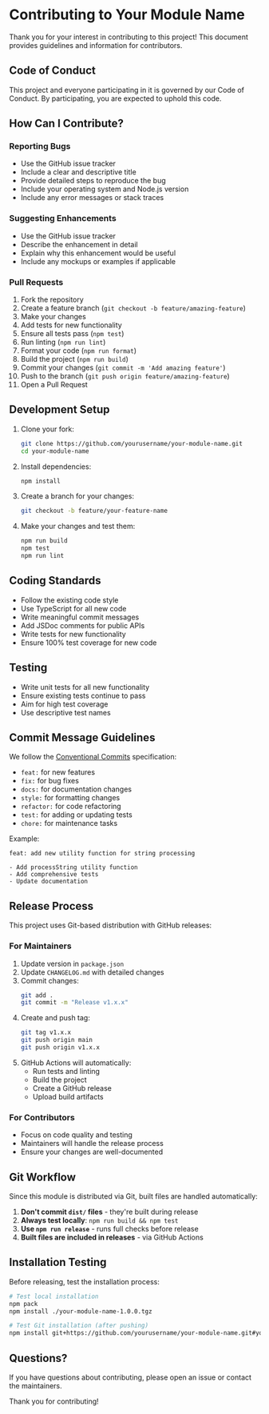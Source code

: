 # Contributing to Your Module Name

Thank you for your interest in contributing to this project! This document provides guidelines and information for contributors.

## Code of Conduct

This project and everyone participating in it is governed by our Code of Conduct. By participating, you are expected to uphold this code.

## How Can I Contribute?

### Reporting Bugs

- Use the GitHub issue tracker
- Include a clear and descriptive title
- Provide detailed steps to reproduce the bug
- Include your operating system and Node.js version
- Include any error messages or stack traces

### Suggesting Enhancements

- Use the GitHub issue tracker
- Describe the enhancement in detail
- Explain why this enhancement would be useful
- Include any mockups or examples if applicable

### Pull Requests

1. Fork the repository
2. Create a feature branch (`git checkout -b feature/amazing-feature`)
3. Make your changes
4. Add tests for new functionality
5. Ensure all tests pass (`npm test`)
6. Run linting (`npm run lint`)
7. Format your code (`npm run format`)
8. Build the project (`npm run build`)
9. Commit your changes (`git commit -m 'Add amazing feature'`)
10. Push to the branch (`git push origin feature/amazing-feature`)
11. Open a Pull Request

## Development Setup

1. Clone your fork:
   ```bash
   git clone https://github.com/yourusername/your-module-name.git
   cd your-module-name
   ```

2. Install dependencies:
   ```bash
   npm install
   ```

3. Create a branch for your changes:
   ```bash
   git checkout -b feature/your-feature-name
   ```

4. Make your changes and test them:
   ```bash
   npm run build
   npm test
   npm run lint
   ```

## Coding Standards

- Follow the existing code style
- Use TypeScript for all new code
- Write meaningful commit messages
- Add JSDoc comments for public APIs
- Write tests for new functionality
- Ensure 100% test coverage for new code

## Testing

- Write unit tests for all new functionality
- Ensure existing tests continue to pass
- Aim for high test coverage
- Use descriptive test names

## Commit Message Guidelines

We follow the [Conventional Commits](https://www.conventionalcommits.org/) specification:

- `feat:` for new features
- `fix:` for bug fixes
- `docs:` for documentation changes
- `style:` for formatting changes
- `refactor:` for code refactoring
- `test:` for adding or updating tests
- `chore:` for maintenance tasks

Example:
```
feat: add new utility function for string processing

- Add processString utility function
- Add comprehensive tests
- Update documentation
```

## Release Process

This project uses Git-based distribution with GitHub releases:

### For Maintainers

1. Update version in `package.json`
2. Update `CHANGELOG.md` with detailed changes
3. Commit changes:
   ```bash
   git add .
   git commit -m "Release v1.x.x"
   ```
4. Create and push tag:
   ```bash
   git tag v1.x.x
   git push origin main
   git push origin v1.x.x
   ```
5. GitHub Actions will automatically:
   - Run tests and linting
   - Build the project
   - Create a GitHub release
   - Upload build artifacts

### For Contributors

- Focus on code quality and testing
- Maintainers will handle the release process
- Ensure your changes are well-documented

## Git Workflow

Since this module is distributed via Git, built files are handled automatically:

1. **Don't commit `dist/` files** - they're built during release
2. **Always test locally**: `npm run build && npm test`
3. **Use `npm run release`** - runs full checks before release
4. **Built files are included in releases** - via GitHub Actions

## Installation Testing

Before releasing, test the installation process:

```bash
# Test local installation
npm pack
npm install ./your-module-name-1.0.0.tgz

# Test Git installation (after pushing)
npm install git+https://github.com/yourusername/your-module-name.git#your-branch
```

## Questions?

If you have questions about contributing, please open an issue or contact the maintainers.

Thank you for contributing! 